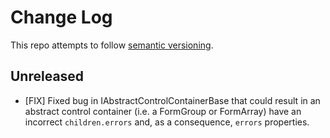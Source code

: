 # Change Log

This repo attempts to follow [semantic versioning](https://semver.org/).

## Unreleased

- [FIX] Fixed bug in IAbstractControlContainerBase that could result in an abstract control container (i.e. a FormGroup or FormArray) have an incorrect `children.errors` and, as a consequence, `errors` properties.
